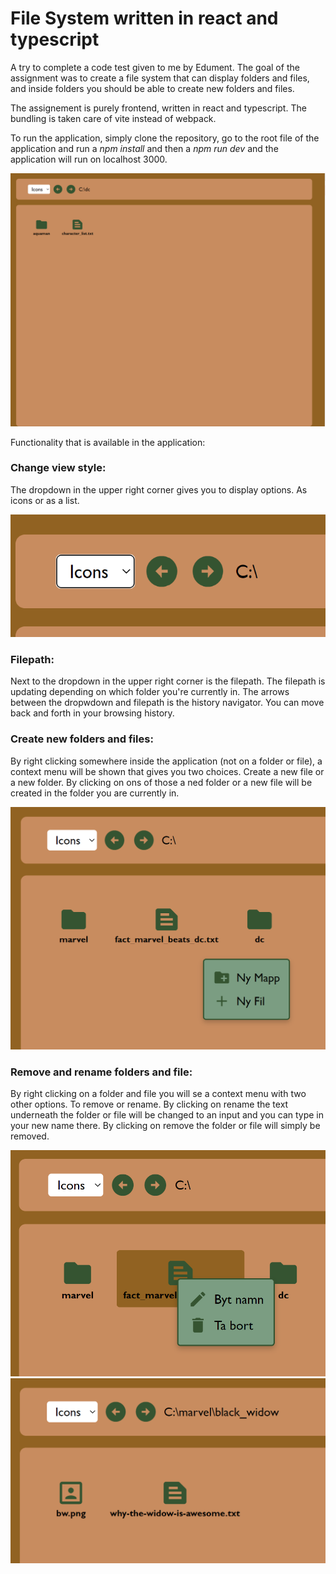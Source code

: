 # File System written in react and typescript

A try to complete a code test given to me by Edument. The goal of the assignment was to create a file system that can display folders and files, and inside folders you should be able to create new folders and files.

The assignement is purely frontend, written in react and typescript. The bundling is taken care of vite instead of webpack.

To run the application, simply clone the repository, go to the root file of the application and run a _npm install_ and then a _npm run dev_ and the application will run on localhost 3000.

![Screenshot](screenshot.png)

Functionality that is available in the application:

### Change view style:
The dropdown in the upper right corner gives you to display options. As icons or as a list.

![Screenshot](screenshot-navigator.png)

### Filepath:
Next to the dropdown in the upper right corner is the filepath. The filepath is updating depending on which folder you're currently in. The arrows between the dropwdown and filepath is the history navigator. You can move back and forth in your browsing history.

### Create new folders and files:
By right clicking somewhere inside the application (not on a folder or file), a context menu will be shown that gives you two choices. Create a new file or a new folder. By clicking on ons of those a ned folder or a new file will be created in the folder you are currently in.

![Screenshot](screenshot-create-new-folder.png)

### Remove and rename folders and file:
By right clicking on a folder and file you will se a context menu with two other options. To remove or rename. By clicking on rename the text underneath the folder or file will be changed to an input and you can type in your new name there. By clicking on remove the folder or file will simply be removed.

![Screenshot](screenshot-remove-rename.png)
![Screenshot](screenshow-deeper-down.png)


